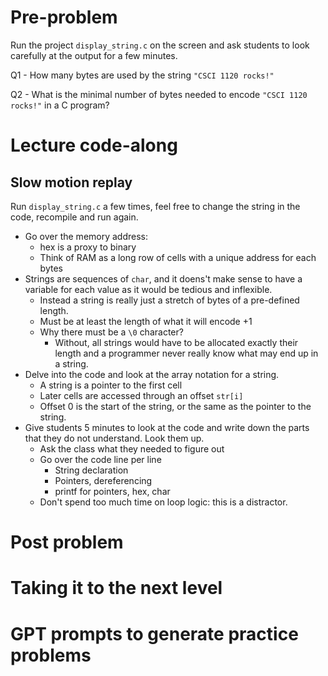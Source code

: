 # Pre-problem
Run the project `display_string.c` on the screen and ask students to look carefully at the output for a few minutes. 

Q1 - How many bytes are used by the string `"CSCI 1120 rocks!"` 

Q2 - What is the minimal number of bytes needed to encode  `"CSCI 1120 rocks!"`  in a C program? 

# Lecture code-along
## Slow motion replay
Run `display_string.c` a few times, feel free to change the string in the code, recompile and run again. 
- Go over the memory address: 
	- hex is a proxy to binary
	- Think of RAM as a long row of cells with a unique address for each bytes
- Strings are sequences of `char`, and it doens't make sense to have a variable for each value as it would be tedious and inflexible. 
	- Instead a string is really just a stretch of bytes of a pre-defined length. 
	- Must be at least the length of what it will encode +1
	- Why there must be a `\0` character? 
		- Without, all strings would have to be allocated exactly their length and a programmer never really know what may end up in a string.
- Delve into the code and look at the array notation for a string. 
	- A string is a pointer to the first cell
	- Later cells are accessed through an offset `str[i]`
	- Offset 0 is the start of the string, or the same as the pointer to the string.
- Give students 5 minutes to look at the code and write down the parts that they do not understand. Look them up.
	- Ask the class what they needed to figure out
	- Go over the code line per line
		- String declaration
		- Pointers, dereferencing
		- printf for pointers, hex, char
	- Don't spend too much time on loop logic: this is a distractor.

# Post problem

# Taking it to the next level

# GPT prompts to generate practice problems

